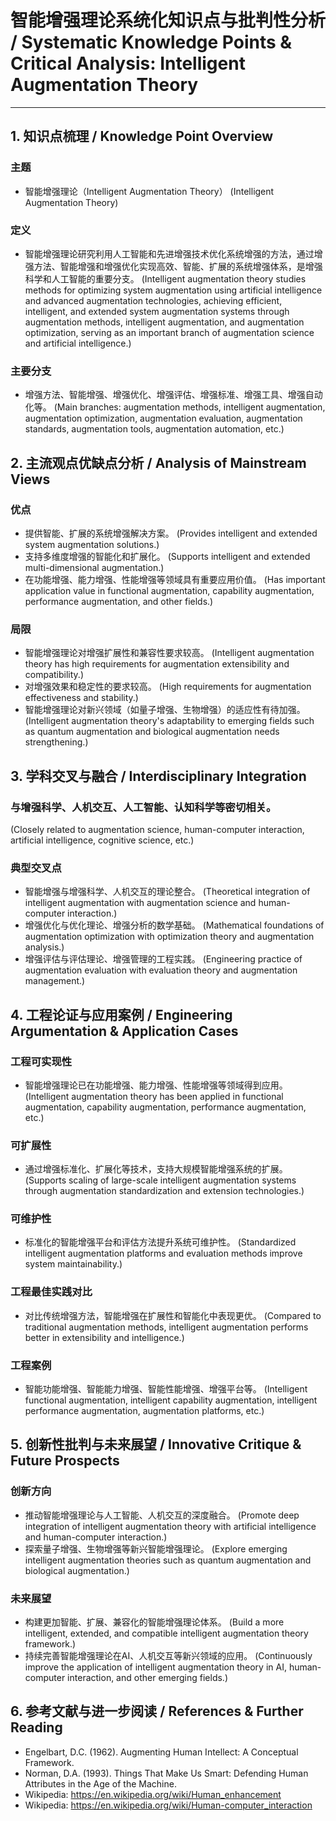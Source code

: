 # 智能增强理论系统化知识点与批判性分析 / Systematic Knowledge Points & Critical Analysis: Intelligent Augmentation Theory

---

## 1. 知识点梳理 / Knowledge Point Overview

### 主题
- 智能增强理论（Intelligent Augmentation Theory）
  (Intelligent Augmentation Theory)

### 定义
- 智能增强理论研究利用人工智能和先进增强技术优化系统增强的方法，通过增强方法、智能增强和增强优化实现高效、智能、扩展的系统增强体系，是增强科学和人工智能的重要分支。
  (Intelligent augmentation theory studies methods for optimizing system augmentation using artificial intelligence and advanced augmentation technologies, achieving efficient, intelligent, and extended system augmentation systems through augmentation methods, intelligent augmentation, and augmentation optimization, serving as an important branch of augmentation science and artificial intelligence.)

### 主要分支
- 增强方法、智能增强、增强优化、增强评估、增强标准、增强工具、增强自动化等。
  (Main branches: augmentation methods, intelligent augmentation, augmentation optimization, augmentation evaluation, augmentation standards, augmentation tools, augmentation automation, etc.)

## 2. 主流观点优缺点分析 / Analysis of Mainstream Views

### 优点
- 提供智能、扩展的系统增强解决方案。
  (Provides intelligent and extended system augmentation solutions.)
- 支持多维度增强的智能化和扩展化。
  (Supports intelligent and extended multi-dimensional augmentation.)
- 在功能增强、能力增强、性能增强等领域具有重要应用价值。
  (Has important application value in functional augmentation, capability augmentation, performance augmentation, and other fields.)

### 局限
- 智能增强理论对增强扩展性和兼容性要求较高。
  (Intelligent augmentation theory has high requirements for augmentation extensibility and compatibility.)
- 对增强效果和稳定性的要求较高。
  (High requirements for augmentation effectiveness and stability.)
- 智能增强理论对新兴领域（如量子增强、生物增强）的适应性有待加强。
  (Intelligent augmentation theory's adaptability to emerging fields such as quantum augmentation and biological augmentation needs strengthening.)

## 3. 学科交叉与融合 / Interdisciplinary Integration

### 与增强科学、人机交互、人工智能、认知科学等密切相关。
  (Closely related to augmentation science, human-computer interaction, artificial intelligence, cognitive science, etc.)

### 典型交叉点
- 智能增强与增强科学、人机交互的理论整合。
  (Theoretical integration of intelligent augmentation with augmentation science and human-computer interaction.)
- 增强优化与优化理论、增强分析的数学基础。
  (Mathematical foundations of augmentation optimization with optimization theory and augmentation analysis.)
- 增强评估与评估理论、增强管理的工程实践。
  (Engineering practice of augmentation evaluation with evaluation theory and augmentation management.)

## 4. 工程论证与应用案例 / Engineering Argumentation & Application Cases

### 工程可实现性
- 智能增强理论已在功能增强、能力增强、性能增强等领域得到应用。
  (Intelligent augmentation theory has been applied in functional augmentation, capability augmentation, performance augmentation, etc.)

### 可扩展性
- 通过增强标准化、扩展化等技术，支持大规模智能增强系统的扩展。
  (Supports scaling of large-scale intelligent augmentation systems through augmentation standardization and extension technologies.)

### 可维护性
- 标准化的智能增强平台和评估方法提升系统可维护性。
  (Standardized intelligent augmentation platforms and evaluation methods improve system maintainability.)

### 工程最佳实践对比
- 对比传统增强方法，智能增强在扩展性和智能化中表现更优。
  (Compared to traditional augmentation methods, intelligent augmentation performs better in extensibility and intelligence.)

### 工程案例
- 智能功能增强、智能能力增强、智能性能增强、增强平台等。
  (Intelligent functional augmentation, intelligent capability augmentation, intelligent performance augmentation, augmentation platforms, etc.)

## 5. 创新性批判与未来展望 / Innovative Critique & Future Prospects

### 创新方向
- 推动智能增强理论与人工智能、人机交互的深度融合。
  (Promote deep integration of intelligent augmentation theory with artificial intelligence and human-computer interaction.)
- 探索量子增强、生物增强等新兴智能增强理论。
  (Explore emerging intelligent augmentation theories such as quantum augmentation and biological augmentation.)

### 未来展望
- 构建更加智能、扩展、兼容化的智能增强理论体系。
  (Build a more intelligent, extended, and compatible intelligent augmentation theory framework.)
- 持续完善智能增强理论在AI、人机交互等新兴领域的应用。
  (Continuously improve the application of intelligent augmentation theory in AI, human-computer interaction, and other emerging fields.)

## 6. 参考文献与进一步阅读 / References & Further Reading

- Engelbart, D.C. (1962). Augmenting Human Intellect: A Conceptual Framework.
- Norman, D.A. (1993). Things That Make Us Smart: Defending Human Attributes in the Age of the Machine.
- Wikipedia: <https://en.wikipedia.org/wiki/Human_enhancement>
- Wikipedia: <https://en.wikipedia.org/wiki/Human-computer_interaction> 